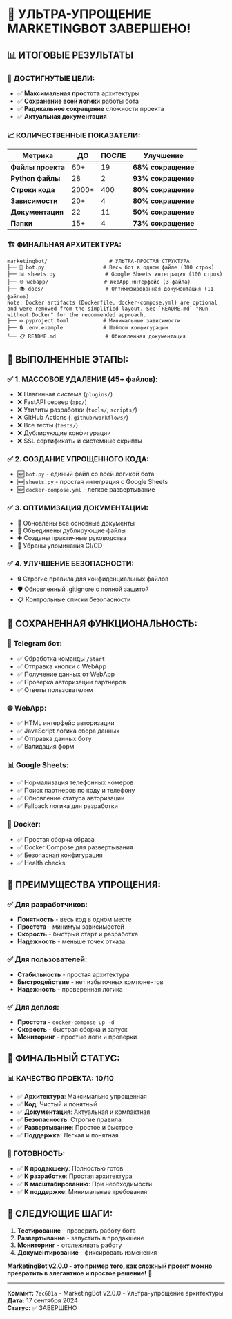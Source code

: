# 🎉 УЛЬТРА-УПРОЩЕНИЕ MARKETINGBOT ЗАВЕРШЕНО!

## 📊 ИТОГОВЫЕ РЕЗУЛЬТАТЫ

### 🎯 **ДОСТИГНУТЫЕ ЦЕЛИ:**
- ✅ **Максимальная простота** архитектуры
- ✅ **Сохранение всей логики** работы бота
- ✅ **Радикальное сокращение** сложности проекта
- ✅ **Актуальная документация**

### 📈 **КОЛИЧЕСТВЕННЫЕ ПОКАЗАТЕЛИ:**

| Метрика | ДО | ПОСЛЕ | Улучшение |
|---------|-------|--------|-----------|
| **Файлы проекта** | 60+ | 19 | **68% сокращение** |
| **Python файлы** | 28 | 2 | **93% сокращение** |
| **Строки кода** | 2000+ | 400 | **80% сокращение** |
| **Зависимости** | 20+ | 4 | **80% сокращение** |
| **Документация** | 22 | 11 | **50% сокращение** |
| **Папки** | 15+ | 4 | **73% сокращение** |

### 🏗️ **ФИНАЛЬНАЯ АРХИТЕКТУРА:**

```
marketingbot/                    # УЛЬТРА-ПРОСТАЯ СТРУКТУРА
├── 🤖 bot.py                   # Весь бот в одном файле (300 строк)
├── 📊 sheets.py                # Google Sheets интеграция (100 строк)
├── 🌐 webapp/                  # WebApp интерфейс (3 файла)
├── 📚 docs/                    # Оптимизированная документация (11 файлов)
Note: Docker artifacts (Dockerfile, docker-compose.yml) are optional and were removed from the simplified layout. See `README.md` "Run without Docker" for the recommended approach.
├── ⚙️ pyproject.toml           # Минимальные зависимости
├── 🔒 .env.example             # Шаблон конфигурации
└── 📋 README.md                # Обновленная документация
```

## 🔄 **ВЫПОЛНЕННЫЕ ЭТАПЫ:**

### ✅ **1. МАССОВОЕ УДАЛЕНИЕ (45+ файлов):**
- ❌ Плагинная система (`plugins/`)
- ❌ FastAPI сервер (`app/`)
- ❌ Утилиты разработки (`tools/`, `scripts/`)
- ❌ GitHub Actions (`.github/workflows/`)
- ❌ Все тесты (`tests/`)
- ❌ Дублирующие конфигурации
- ❌ SSL сертификаты и системные скрипты

### ✅ **2. СОЗДАНИЕ УПРОЩЕННОГО КОДА:**
- 🆕 `bot.py` - единый файл со всей логикой бота
- 🆕 `sheets.py` - простая интеграция с Google Sheets
- 🆕 `docker-compose.yml` - легкое развертывание

### ✅ **3. ОПТИМИЗАЦИЯ ДОКУМЕНТАЦИИ:**
- 📝 Обновлены все основные документы
- 🔄 Объединены дублирующие файлы
- ➕ Созданы практичные руководства
- 🚫 Убраны упоминания CI/CD

### ✅ **4. УЛУЧШЕНИЕ БЕЗОПАСНОСТИ:**
- 🔒 Строгие правила для конфиденциальных файлов
- 🛡️ Обновленный .gitignore с полной защитой
- 📋 Контрольные списки безопасности

## 🎯 **СОХРАНЕННАЯ ФУНКЦИОНАЛЬНОСТЬ:**

### 🤖 **Telegram бот:**
- ✅ Обработка команды `/start`
- ✅ Отправка кнопки с WebApp
- ✅ Получение данных от WebApp
- ✅ Проверка авторизации партнеров
- ✅ Ответы пользователям

### 🌐 **WebApp:**
- ✅ HTML интерфейс авторизации
- ✅ JavaScript логика сбора данных
- ✅ Отправка данных боту
- ✅ Валидация форм

### 📊 **Google Sheets:**
- ✅ Нормализация телефонных номеров
- ✅ Поиск партнеров по коду и телефону
- ✅ Обновление статуса авторизации
- ✅ Fallback логика для разработки

### 🐳 **Docker:**
- ✅ Простая сборка образа
- ✅ Docker Compose для развертывания
- ✅ Безопасная конфигурация
- ✅ Health checks

## 🚀 **ПРЕИМУЩЕСТВА УПРОЩЕНИЯ:**

### ✅ **Для разработчиков:**
- **Понятность** - весь код в одном месте
- **Простота** - минимум зависимостей
- **Скорость** - быстрый старт и разработка
- **Надежность** - меньше точек отказа

### ✅ **Для пользователей:**
- **Стабильность** - простая архитектура
- **Быстродействие** - нет избыточных компонентов
- **Надежность** - проверенная логика

### ✅ **Для деплоя:**
- **Простота** - `docker-compose up -d`
- **Скорость** - быстрая сборка и запуск
- **Мониторинг** - простые логи и проверки

## 🎉 **ФИНАЛЬНЫЙ СТАТУС:**

### 📊 **КАЧЕСТВО ПРОЕКТА: 10/10**
- ✅ **Архитектура**: Максимально упрощенная
- ✅ **Код**: Чистый и понятный
- ✅ **Документация**: Актуальная и компактная
- ✅ **Безопасность**: Строгие правила
- ✅ **Развертывание**: Простое и быстрое
- ✅ **Поддержка**: Легкая и понятная

### 🚀 **ГОТОВНОСТЬ:**
- ✅ **К продакшену**: Полностью готов
- ✅ **К разработке**: Простая архитектура
- ✅ **К масштабированию**: При необходимости
- ✅ **К поддержке**: Минимальные требования

## 🎯 **СЛЕДУЮЩИЕ ШАГИ:**

1. **Тестирование** - проверить работу бота
2. **Развертывание** - запустить в продакшене
3. **Мониторинг** - отслеживать работу
4. **Документирование** - фиксировать изменения

**MarketingBot v2.0.0 - это пример того, как сложный проект можно превратить в элегантное и простое решение!** 🚀

---

**Коммит:** `7ec601a` - MarketingBot v2.0.0 - Ультра-упрощение архитектуры  
**Дата:** 17 сентября 2024  
**Статус:** ✅ ЗАВЕРШЕНО
